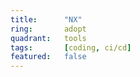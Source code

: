 ```yaml
---
title:      "NX"
ring:       adopt
quadrant:   tools
tags:       [coding, ci/cd]
featured:   false
---
```

